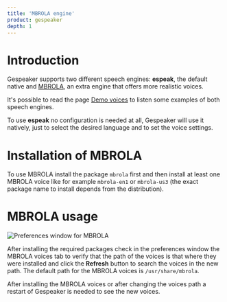 ```yaml
---
title: 'MBROLA engine'
product: gespeaker
depth: 1
---
```


# Introduction
Gespeaker supports two different speech engines: **espeak**, the default native and [MBROLA](http://tcts.fpms.ac.be/synthesis/), an extra engine that offers more realistic voices.

It's possible to read the page [Demo voices](../demo) to listen some examples of both speech engines.

To use **espeak** no configuration is needed at all, Gespeaker will use it natively, just to select the desired language and to set the voice settings.

# Installation of MBROLA
To use MBROLA install the package ```mbrola``` first and then install at least one MBROLA voice like for example ```mbrola-en1``` or ```mbrola-us3``` (the exact package name to install depends from the distribution).

# MBROLA usage
![Preferences window for MBROLA](/resources/gespeaker/archive/latest/english/mbrola.png?classes=center)

After installing the required packages check in the preferences window the MBROLA voices tab to verify that the path of the voices is that where they were installed and click the **Refresh** button to search the voices in the new path. The default path for the MBROLA voices is ```/usr/share/mbrola```.

After installing the MBROLA voices or after changing the voices path a restart of Gespeaker is needed to see the new voices.